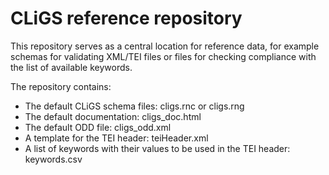 CLiGS reference repository
==========================

This repository serves as a central location for reference data, for example schemas for validating XML/TEI files or files for checking compliance with the list of available keywords.

The repository contains:

* The default CLiGS schema files: cligs.rnc or cligs.rng
* The default documentation: cligs_doc.html
* The default ODD file: cligs_odd.xml
* A template for the TEI header: teiHeader.xml
* A list of keywords with their values to be used in the TEI header: keywords.csv
